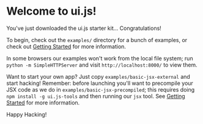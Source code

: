# Welcome to ui.js!

You've just downloaded the ui.js starter kit... Congratulations!

To begin, check out the `examples/` directory for a bunch of examples, or check out [Getting Started](http://facebook.github.io/react/docs/getting-started.html) for more information.

In some browsers our examples won't work from the local file system; run `python -m SimpleHTTPServer` and visit `http://localhost:8000/` to view them.

Want to start your own app? Just copy `examples/basic-jsx-external` and start hacking! Remember: before launching you'll want to precompile your JSX code as we do in `examples/basic-jsx-precompiled`; this requires doing `npm install -g ui.js-tools` and then running our `jsx` tool. See [Getting Started](http://facebook.github.io/react/docs/getting-started.html) for more information.

Happy Hacking!
